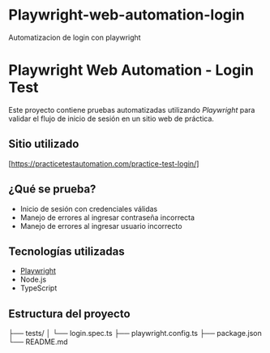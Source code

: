 # Playwright-web-automation-login
Automatizacion de login con playwright
# Playwright Web Automation - Login Test

Este proyecto contiene pruebas automatizadas utilizando *Playwright* para validar el flujo de inicio de sesión en un sitio web de práctica.

## Sitio utilizado
[https://practicetestautomation.com/practice-test-login/]


## ¿Qué se prueba?
- Inicio de sesión con credenciales válidas
- Manejo de errores al ingresar contraseña incorrecta
- Manejo de errores al ingresar usuario incorrecto

## Tecnologías utilizadas
- [Playwright](https://playwright.dev/)
- Node.js
- TypeScript

## Estructura del proyecto
├── tests/
│   └── login.spec.ts
├── playwright.config.ts
├── package.json
└── README.md 
